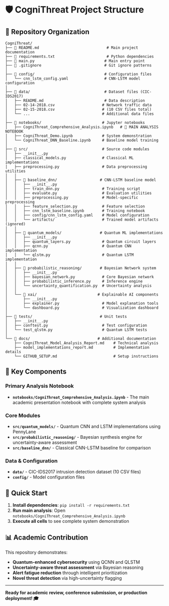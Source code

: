 # 🛡️ CogniThreat Project Structure

## 📁 Repository Organization

```
CogniThreat/
├── 📄 README.md                              # Main project documentation
├── 📄 requirements.txt                       # Python dependencies
├── 📄 main.py                               # Main entry point
├── 📄 .gitignore                            # Git ignore patterns
│
├── 📂 config/                               # Configuration files
│   └── cnn_lstm_config.yaml                # CNN-LSTM model configuration
│
├── 📂 data/                                 # Dataset files (CIC-IDS2017)
│   ├── README.md                           # Data description
│   ├── 02-14-2018.csv                     # Network traffic data
│   ├── 02-15-2018.csv                     # (10 CSV files total)
│   └── ...                                # Additional data files
│
├── 📂 notebooks/                           # Jupyter notebooks
│   ├── CogniThreat_Comprehensive_Analysis.ipynb   # 🎯 MAIN ANALYSIS NOTEBOOK
│   ├── CogniThreat_Demo.ipynb             # System demonstration
│   └── CogniThreat_DNN_Baseline.ipynb     # Baseline model training
│
├── 📂 src/                                 # Source code modules
│   ├── __init__.py
│   ├── classical_models.py                # Classical ML implementations
│   ├── preprocessing.py                   # Data preprocessing utilities
│   │
│   ├── 📂 baseline_dnn/                   # CNN-LSTM baseline model
│   │   ├── __init__.py
│   │   ├── train_dnn.py                   # Training script
│   │   ├── evaluate.py                    # Evaluation utilities
│   │   ├── preprocessing.py               # Model-specific preprocessing
│   │   ├── feature_selection.py           # Feature selection
│   │   ├── cnn_lstm_baseline.ipynb        # Training notebook
│   │   ├── config/cnn_lstm_config.yaml    # Model configuration
│   │   └── artifacts/                     # Trained model artifacts (ignored)
│   │
│   ├── 📂 quantum_models/                 # Quantum ML implementations
│   │   ├── __init__.py
│   │   ├── quantum_layers.py              # Quantum circuit layers
│   │   ├── qcnn.py                        # Quantum CNN implementation
│   │   └── qlstm.py                       # Quantum LSTM implementation
│   │
│   ├── 📂 probabilistic_reasoning/        # Bayesian Network system
│   │   ├── __init__.py
│   │   ├── bayesian_network.py            # Core Bayesian network
│   │   ├── probabilistic_inference.py     # Inference engine
│   │   └── uncertainty_quantification.py  # Uncertainty analysis
│   │
│   └── 📂 xai/                           # Explainable AI components
│       ├── __init__.py
│       ├── explainer.py                   # Model explanation tools
│       └── dashboard.py                   # Visualization dashboard
│
├── 📂 tests/                              # Unit tests
│   ├── __init__.py
│   ├── conftest.py                        # Test configuration
│   └── test_qlstm.py                      # Quantum LSTM tests
│
└── 📂 docs/                              # Additional documentation
    ├── CogniThreat_Model_Analysis_Report.md    # Technical analysis
    ├── model_implementations_report.md         # Implementation details
    └── GITHUB_SETUP.md                         # Setup instructions
```

## 🎯 Key Components

### **Primary Analysis Notebook**
- **`notebooks/CogniThreat_Comprehensive_Analysis.ipynb`** - The main academic presentation notebook with complete system analysis

### **Core Modules**
- **`src/quantum_models/`** - Quantum CNN and LSTM implementations using PennyLane
- **`src/probabilistic_reasoning/`** - Bayesian synthesis engine for uncertainty-aware assessment
- **`src/baseline_dnn/`** - Classical CNN-LSTM baseline for comparison

### **Data & Configuration**
- **`data/`** - CIC-IDS2017 intrusion detection dataset (10 CSV files)
- **`config/`** - Model configuration files

## 🚀 Quick Start

1. **Install dependencies**: `pip install -r requirements.txt`
2. **Run main analysis**: Open `notebooks/CogniThreat_Comprehensive_Analysis.ipynb`
3. **Execute all cells** to see complete system demonstration

## 📊 Academic Contribution

This repository demonstrates:
- **Quantum-enhanced cybersecurity** using QCNN and QLSTM
- **Uncertainty-aware threat assessment** via Bayesian reasoning
- **Alert fatigue reduction** through intelligent prioritization
- **Novel threat detection** via high-uncertainty flagging

---

**Ready for academic review, conference submission, or production deployment! 🎓**
